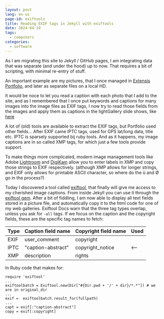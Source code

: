 ```yaml
---
layout: post
lang: en-us
page-id: exiftools
title: Reading EXIF tags in Jekyll with exiftools
date: 2024-04-19
tags:
  - computers
categories:
  - software
---
```


As I am migrating this site to Jekyll / GitHub pages, I am integrating data that was separate (and under the hood) up to now.
That requires a bit of scripting, with minimal re-entry of stuff.

An important example are my pictures, that I once managed in [Extensis Portfolio](https://www.extensis.com/portfolio), and later as separate files on a local HD.

It would be noce to let you read a caption with each photo that I add to the site, and as I remembered that I once put keywords and captions for many images into the image files as EXIF tags, I now try to read those fields from the images and apply them as captions in the lightGallery slide shows, like [here](../../../assets/art-gallery/sketches/)

A lot of (old) tools are available to extract the EXIF tags, but Portfolio used other fields...
After EXIF came IPTC tags, used for GPS lat/long data, title etc. IPTC is sparsely supported bij ruby tools.
And as it happens, my image captions are in so called XMP tags, for which just a few tools provide support.

To make things more complicated, modern image management tools like Adobe [Lightroom](https://www.adobe.com/nl/products/photoshop-lightroom.html) and [DigiKam](https://www.digikam.org/) allow you to enter labels in XMP and copy those strings to EXIF respectively. (although XMP allows for longer strings, and EXIF only allows for printable ASCII character, so where do the ü and Ø go in the process?)

Today I discovered a tool called [exiftool](https://exiftool.org/), that finally will give me access to my cherished image captions. From inside Jekyll you can use it through the [exiftool gem](https://rubygems.org/gems/exiftool/versions/1.2.5).
After a bit of fiddling, I am now able to display all text fields stored in a picture file, and automatically copy it to the html code for one of my web galleries.
Exiftool Docs warn that the three tag types overlap, unless you ask for `-all` tags. If we focus on the caption and the copyright fields, these are the specific tag names to fetch:

| Type | Caption field name | Copyright field name | Used |
| ---- | ------------------ | -------------------- | ---- |
| EXIF | user_comment       | copyright            |      |
| IPTC | "caption-abstract" | copyright_notice     | <--  |
| XMP  | description        | rights               |      |

In Ruby code that makes for:

```
require 'exiftool'
...
exiftoolbatch = Exiftool.new(Dir["#{Dir.pwd + '/' + dir}/*.*"]) # we are in original_dir
...
exif =  exiftoolbatch.result_for(fullpath)
...
capt = exif[:"caption-abstract"]
copy = exif[:copyright]
```
